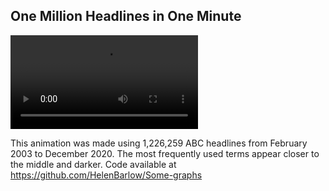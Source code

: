 ## One Million Headlines in One Minute

<html>
  <video src="https://user-images.githubusercontent.com/92626980/146324927-f8c06e91-3a04-490f-ba9f-f101a664b83a.mp4" controls="controls" style="max-width: 500px;"> 
  </video>
</html>




This animation was made using 1,226,259 ABC headlines from February 2003 to December 2020.
The most frequently used terms appear closer to the middle and darker.
Code available at <a href="https://github.com/HelenBarlow/Some-graphs">https://github.com/HelenBarlow/Some-graphs</a>
